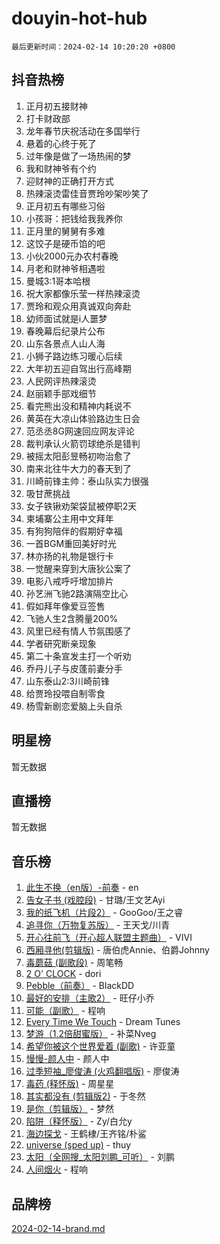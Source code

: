 # douyin-hot-hub

`最后更新时间：2024-02-14 10:20:20 +0800`

## 抖音热榜

1. 正月初五接财神
1. 打卡财政部
1. 龙年春节庆祝活动在多国举行
1. 悬着的心终于死了
1. 过年像是做了一场热闹的梦
1. 我和财神爷有个约
1. 迎财神的正确打开方式
1. 热辣滚烫雷佳音贾玲吵架吵笑了
1. 正月初五有哪些习俗
1. 小孩哥：把钱给我我养你
1. 正月里的舅舅有多难
1. 这饺子是硬币馅的吧
1. 小伙2000元办农村春晚
1. 月老和财神爷相遇啦
1. 曼城3:1哥本哈根
1. 祝大家都像乐莹一样热辣滚烫
1. 贾玲和观众用真诚双向奔赴
1. 幼师面试就是i人噩梦
1. 春晚幕后纪录片公布
1. 山东各景点人山人海
1. 小狮子路边练习暖心后续
1. 大年初五迎自驾出行高峰期
1. 人民网评热辣滚烫
1. 赵丽颖手部戏细节
1. 看完熊出没和精神内耗说不
1. 黄英在大凉山体验路边生日会
1. 范丞丞8G网速回应网友评论
1. 裁判承认火箭罚球绝杀是错判
1. 被摇太阳彭昱畅初吻治愈了
1. 南来北往牛大力的春天到了
1. 川崎前锋主帅：泰山队实力很强
1. 吸甘蔗挑战
1. 女子铁锹劝架袋鼠被停职2天
1. 柬埔寨公主用中文拜年
1. 有狗狗陪伴的假期好幸福
1. 一首BGM重回美好时光
1. 林亦扬的礼物是银行卡
1. 一觉醒来穿到大唐狄公案了
1. 电影八戒呼吁增加排片
1. 孙艺洲飞驰2路演隔空比心
1. 假如拜年像爱豆签售
1. 飞驰人生2含腾量200%
1. 风里已经有情人节氛围感了
1. 学者研究断亲现象
1. 第二十条宣发主打一个听劝
1. 乔丹儿子与皮蓬前妻分手
1. 山东泰山2:3川崎前锋
1. 给贾玲投喂自制零食
1. 杨雪新剧恋爱脑上头自杀

## 明星榜

暂无数据

## 直播榜

暂无数据

## 音乐榜

1. [此生不换（en版）-前奏](https://sf5-hl-cdn-tos.douyinstatic.com/obj/tos-cn-ve-2774/oMDvUGwhKrKYDEqXiMYEwxZqBWIJFA92CiLAO) - en
1. [告女子书 (戏腔段)](https://sf6-cdn-tos.douyinstatic.com/obj/tos-cn-ve-2774/osCCzFxWgstBDi92ZfBB4ht7gQENBmQMAl0eI6) - 甘璐/王文艺Ayi
1. [我的纸飞机（片段2）](https://sf3-cdn-tos.douyinstatic.com/obj/tos-cn-ve-2774/oM2ZrKcg2CD5AeRB2gkeXOFB1IxAGJdZPazYHf) - GooGoo/王之睿
1. [追寻你（万物复苏版）](https://sf3-cdn-tos.douyinstatic.com/obj/tos-cn-ve-2774/oYeAZJsbjIDit9APmBg8u6uDUQnHmoCf3gbo74) - 王天戈/川青
1. [开心往前飞（开心超人联盟主题曲）](https://sf5-hl-cdn-tos.douyinstatic.com/obj/tos-cn-ve-2774/9d8fb7c82cf1421fb93a9fe925275e0a) - VIVI
1. [西厢寻他(剪辑版)](https://sf5-hl-cdn-tos.douyinstatic.com/obj/tos-cn-ve-2774/oUsAVfAQKlRNxEv5qxvIB8o5qmIWUcXbzJKJhw) - 唐伯虎Annie、伯爵Johnny
1. [毒蘑菇 (副歌段)](https://sf3-cdn-tos.douyinstatic.com/obj/tos-cn-ve-2774/ocDEUsfdLjxnlFXtfogBCiQCEqYB7QZgZ8VViM) - 周笔畅
1. [2 O' CLOCK](https://sf5-hl-cdn-tos.douyinstatic.com/obj/tos-cn-ve-2774/oIUBICeqlYQHTigCBOnCMlwBZJkgiBjt1oDfbg) - dori
1. [Pebble（前奏）](https://sf5-hl-cdn-tos.douyinstatic.com/obj/tos-cn-ve-2774/5e6913036e674b34b92df6abd1361f00) - BlackDD
1. [最好的安排（主歌2）](https://sf6-cdn-tos.douyinstatic.com/obj/tos-cn-ve-2774/oMMZX1DuHpMwgoDztBmZswgQnbCeeANZxBHkFY) - 旺仔小乔
1. [可能（副歌）](https://sf3-cdn-tos.douyinstatic.com/obj/tos-cn-ve-2774/cde1731888894259b333569393c2fb51) - 程响
1. [Every Time We Touch](https://sf5-hl-cdn-tos.douyinstatic.com/obj/tos-cn-ve-2774/ogN6lUKQeBBfEVhIOMikG1CcJjugxk1tztZyhP) - Dream Tunes
1. [梦游（1.2倍甜蜜版）](https://sf5-hl-cdn-tos.douyinstatic.com/obj/tos-cn-ve-2774/o4gyAUm8hwufoEABmwVIiQtHsFuGzAEEWtNMzo) - 补菜Nveg
1. [希望你被这个世界爱着 (副歌)](https://sf3-cdn-tos.douyinstatic.com/obj/tos-cn-ve-2774/oUHCmWQfZlE3QQBKBeD8rCFLpJzPgCpImhsxMt) - 许亚童
1. [慢慢-颜人中](https://sf5-hl-cdn-tos.douyinstatic.com/obj/tos-cn-ve-2774/ocjHNfBXdBxQNC8ZGAeoLMFTUgtBg8bkExunDC) - 颜人中
1. [过季短袖_廖俊涛 (火鸡翻唱版)](https://sf6-cdn-tos.douyinstatic.com/obj/tos-cn-ve-2774/ogQVJl0tRBKxQgZji7YClFEBrVDeHpPTWfCZbQ) - 廖俊涛
1. [毒药 (释怀版)](https://sf5-hl-cdn-tos.douyinstatic.com/obj/tos-cn-ve-2774/oYILMEAzspdZBIzy4frJNB8ZHPHWAhiwowd4Ad) - 周星星
1. [其实都没有 (剪辑版2)](https://sf3-cdn-tos.douyinstatic.com/obj/tos-cn-ve-2774/oEBNQenHZtBhxYjGgUDQk0BCHTigQafgFlbQ7k) - 于冬然
1. [是你（剪辑版）](https://sf5-hl-cdn-tos.douyinstatic.com/obj/tos-cn-ve-2774/46019dae783c4c969944217fe1cfafc4) - 梦然
1. [陷阱（释怀版）](https://sf6-cdn-tos.douyinstatic.com/obj/tos-cn-ve-2774/oE8C21LeZrzKLDFfQYgMzx4GAIHageG5IzayY7) - Zy/白允y
1. [海边探戈](https://sf5-hl-cdn-tos.douyinstatic.com/obj/tos-cn-ve-2774/os9gE0VQCGqt6VQkZDyBBYvfSDY0QFe3vVmubn) - 王鹤棣/王齐铭/朴鲨
1. [universe (sped up)](https://sf5-hl-cdn-tos.douyinstatic.com/obj/tos-cn-ve-2774/oIQnurQLDCsdYeegkM4CKuVb23MZBXtX6QB8bv) - thuy
1. [太阳（全网搜_太阳刘鹏_可听）](https://sf5-hl-cdn-tos.douyinstatic.com/obj/tos-cn-ve-2774/ogWbyIQnlBFImVbeDocRdCIYtBHlbJXgfZMvgz) - 刘鹏
1. [人间烟火](https://sf5-hl-cdn-tos.douyinstatic.com/obj/tos-cn-ve-2774/947983139f35446684610238bba8e7a9) - 程响

## 品牌榜

[2024-02-14-brand.md](2024-02-14-brand.md)

